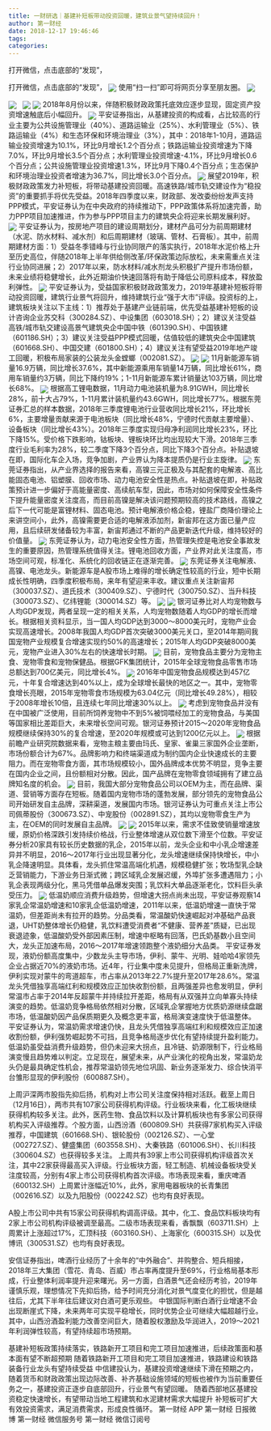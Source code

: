 ```yaml
---
title: 一财研选｜基建补短板带动投资回暖，建筑业景气望持续回升！
author: 第一财经
date: 2018-12-17 19:46:46
tags: 
categories: 
---
```

打开微信，点击底部的“发现”，
<!-- more -->
打开微信，点击底部的“发现”，
<img align="center" border="0" src="https://imgcdn.yicai.com/uppics/images/2018/12/ea498e0d422c0ee691f1f5a262d89166.jpg" />
使用“扫一扫”即可将网页分享至朋友圈。
<img align="center" border="0" src="https://imgcdn.yicai.com/uppics/images/2018/12/cff5c5c37c1e9cb28046453ab160a206.jpg" />

<img align="center" border="0" src="https://imgcdn.yicai.com/uppics/images/2018/12/9c128d32efbe0de1bc454b7bc9fa8e36.jpg" />
 
<img align="center" border="0" src="https://imgcdn.yicai.com/uppics/images/2018/12/002d4eac582e16b9f88e130bf934f7dc.jpg" />

<img align="center" border="0" src="https://imgcdn.yicai.com/uppics/images/2018/12/f4c3be324231084c55d0b52c048b2f2b.jpg" />
2018年8月份以来，伴随积极财政政策托底效应逐步显现，固定资产投资增速触底后小幅回升。
<img align="center" border="0" src="https://imgcdn.yicai.com/uppics/images/2018/12/0e5645d8a4788b34c8fde27a32724d99.jpg" />
平安证券指出，从基建投资的构成看，占比较高的行业主要为公共设施管理业（40%）、道路运输业（25%）、水利管理业（5%）、铁路运输业（4%）和生态环保和环境治理业（3%），其中：2018年1-10月，道路运输业投资增速为10.1%，环比9月增长1.2个百分点；铁路运输业投资增速为下降7.0%，环比9月增长3.5个百分点；水利管理业投资增速-4.1%，环比9月增长0.6个百分点；公共设施管理业投资增速1.3%，环比9月下降0.4个百分点；生态保护和环境治理业投资者增速为36.7%，同比增长3.0个百分点。
<img align="center" border="0" src="https://imgcdn.yicai.com/uppics/images/2018/12/ab5a1f82ec2265edd141e3de47b39768.jpg" />
展望2019年，积极财政政策发力补短板，将带动基建投资回暖。高速铁路/城市轨交建设作为“稳投资”的重要抓手将优先受益。2018年四季度以来，财政部、发改委纷纷发声支持PPP模式，平安证券认为在中央政府的持续推动下，PPP政策体系将加速完善，助力PPP项目加速推进，作为参与PPP项目主力的建筑央企将迎来长期发展利好。
<img align="center" border="0" src="https://imgcdn.yicai.com/uppics/images/2018/12/5c4b478592d2bd1aa53a9dbd51cee6a3.jpg" />
平安证券认为，按房地产项目的建设周期划分，建材产品可分为前周期建材（水泥、防水材料、减水剂）和后周期建材（玻璃、管材、石膏板）。其中，前周期建材方面：1）受益冬季错峰与行业协同限产的落实执行，2018年水泥价格上升至历史高位，伴随2018年上半年供给侧改革/环保政策边际放松，未来需重点关注行业协同进展；2）2017年以来，防水材料/减水剂龙头积极扩产提升市场份额，未来业绩将稳健增长，此外近期油价快速回落将有助于降低公司原料成本，释放盈利弹性。
<img align="center" border="0" src="https://imgcdn.yicai.com/uppics/images/2018/12/afa3fac22bb83702603745ddee242318.jpg" />
平安证券认为，受益国家积极财政政策发力，2019年基建补短板将带动投资回暖，建筑行业景气将回升，维持建筑行业“强于大市”评级。投资标的上，建筑板块关注以下主线：1）推荐处于基建产业链前端，优先受益基建补短板的设计咨询企业苏交科（300284.SZ）、中设集团（603018.SH）；2）建议关注受益高铁/城市轨交建设高景气建筑央企中国中铁（601390.SH）、中国铁建（601186.SH）；3）建议关注受益PPP模式回暖，估值较低的建筑央企中国建筑（601668.SH）、中国交建（601800.SH）；4）建议关注有望受益2019年地产竣工回暖，积极布局家装的公装龙头金螳螂（002081.SZ）。
<img align="center" border="0" src="https://imgcdn.yicai.com/uppics/images/2018/12/b9d8e20de023c306f871c5f14d89a660.jpg" />

<img align="center" border="0" src="https://imgcdn.yicai.com/uppics/images/2018/12/c597c133dbf94129266c6187cb5f1537.jpg" />
11月新能源车销量16.9万辆，同比增长37.6%，其中新能源乘用车销量14万辆，同比增长61%，商用车销量约3万辆，同比下降约19%；1-11月新能源车累计销量达103万辆，同比增长68%。
<img align="center" border="0" src="https://imgcdn.yicai.com/uppics/images/2018/12/33252e657d4f1437da585b9080fe9fd1.jpg" />
根据高工锂电数据，11月动力电池装机量为8.91GWH，同比增长28%，前十大占79%，1-11月累计装机量约43.6GWH，同比增长77%。根据东莞证券汇总的样本数据，2018年三季度锂电池行业营收同比增长21%，环比增长6%，主要增量贡献来源于电池板块（同比增长48%，宁德时代贡献主要增量）、设备板块（同比增长43%）。2018年三季度实现归母净利润同比增长23%，环比下降15%。受价格下跌影响，钴板块、锂板块环比均出现较大下滑。2018年三季度行业毛利率为28%，较二季度下降3个百分点，同比下降3个百分点。补贴退坡在即，国际化车企入场，竞争加剧，产业界认为降本提质仍是行业主旋律。
<img align="center" border="0" src="https://imgcdn.yicai.com/uppics/images/2018/12/f4e0a3d0a73f62d81d2bb61810572c1a.jpg" />
东莞证券指出，从产业界选择的报告来看，高镍三元正极及与其配套的电解液、高比能固态电池、铝塑膜、回收市场、动力电池安全性是热点。补贴退坡在即，补贴政策预计进一步偏好于高能量密度、高续航车型，因此，市场对如何保障安全性条件下提升能量密度关注度高，而目前高镍是解决该问题预期较高的技术路线，高镍之后下一代可能是富锂材料、固态电池。预计电解液价格企稳，锂盐厂商降价理论上来讲空间小，此外，高镍需要更合适的电解液添加剂，新宙邦在这方面已量产应用，且后续研发储备较为丰富，新宙邦通过不断的产品更新迭代升级，维持较好的价值量。
<img align="center" border="0" src="https://imgcdn.yicai.com/uppics/images/2018/12/d4299dc74cfb8c2665397f5d0360d2ea.jpg" />
东莞证券认为，动力电池安全性方面，热管理失控是电池安全事故发生的重要原因，热管理系统值得关注。锂电池回收方面，产业界对此关注度高，市场空间可观，标准化、系统化的回收链正在逐渐完善。
<img align="center" border="0" src="https://imgcdn.yicai.com/uppics/images/2018/12/e8729e990b8d9434a304ec91728a306d.jpg" />
东莞证券关注电解液、高镍、电池龙头。新能源车是A股市场上难得的增长确定性较高的行业，短中长期成长性明确，四季度积极布局，来年有望迎来丰收。建议重点关注新宙邦（300037.SZ）、道氏技术（300409.SZ）、宁德时代（300750.SZ）、当升科技（300073.SZ）、亿纬锂能（300014.SZ）等。
<img align="center" border="0" src="https://imgcdn.yicai.com/uppics/images/2018/12/f3b0a6d4690f987e82d260c640abcc41.jpg" />

<img align="center" border="0" src="https://imgcdn.yicai.com/uppics/images/2018/12/e638f465353d0b6d063a08ec72d81cd0.jpg" />
银河证券比对人均宠物数与人均GDP发现，两者呈现一定的相关关系，人均宠物数随着人均GDP的增长而增长。根据相关资料显示，当一国人均GDP达到3000～8000美元时，宠物产业会实现高速增长。2008年我国人均GDP首次突破3000美元关口，至2014年期间我国宠物产业规模复合增速实现约50%的高速增长；2015年人均GDP突破8000美元，宠物产业进入30%左右的快速增长时期。
<img align="center" border="0" src="https://imgcdn.yicai.com/uppics/images/2018/12/307cc6e89f51eea1cfde9783157f8afd.jpg" />
目前，宠物食品主要分为宠物主食、宠物零食和宠物保健品。根据GFK集团统计，2015年全球宠物食品零售市场总额达到700亿美元，同比增长4%。
<img align="center" border="0" src="https://imgcdn.yicai.com/uppics/images/2018/12/074aeae4708f4b7ca3f1a7d0397c3a34.jpg" />
2016年中国宠物食品规模达到457亿元，十年复合增速达到40%以上，成为全球增长最快的地区之一。其中，宠物零食增长亮眼，2015年宠物零食市场规模为63.04亿元（同比增长49.28%），相较于2008年增长10倍，且连续七年同比增速30%以上。
<img align="center" border="0" src="https://imgcdn.yicai.com/uppics/images/2018/12/cdf13df908a80c36a0add6fdc1eb85c4.jpg" />
考虑到宠物食品并没有在中国被广泛使用，目前所饲养宠物中不到5%被饲喂经加工的宠物食品，与美国等国家相比差距巨大，未来增长空间可观。银河证券预计2015～2020年宠物食品规模继续保持30%的复合增速，至2020年规模或可达到1200亿元以上。
<img align="center" border="0" src="https://imgcdn.yicai.com/uppics/images/2018/12/ec35fbeccafe7bf88494fbfae490cc29.jpg" />
根据前瞻产业研究院数据来看，宠物主粮主要由玛氏、皇家、雀巢三家国外企业垄断，市场份额合计为67%。品牌影响力和终端渠道成为制约国内企业快速成长的主要阻力。而在宠物零食方面，其市场规模较小，国外品牌成本优势不明显，竞争主要在国内企业之间，且份额相对分散。因此，国产品牌在宠物零食领域拥有了建立品牌知名度的机会。
<img align="center" border="0" src="https://imgcdn.yicai.com/uppics/images/2018/12/941f80543d3e5f11fc5eea88640d3c6b.jpg" />
目前，我国大部分宠物食品公司以OEM为主，而在品牌、渠道、营销等方面存在短板。随着国内宠物市场的蓬勃发展，部分领先的宠物食品公司开始研发自主品牌，深耕渠道，发展国内市场。银河证券认为可重点关注上市公司佩蒂股份（300673.SZ）、中宠股份（002891.SZ），其均以宠物零食生产为主，在OEM的同时发展自主品牌。
<img align="center" border="0" src="https://imgcdn.yicai.com/uppics/images/2018/12/ec3884c89ccbab1af7cf7ef32ec5ed6f.jpg" />

<img align="center" border="0" src="https://imgcdn.yicai.com/uppics/images/2018/12/20cec649b1afbfca66f5393b8046bb61.jpg" />
2015年以来，需求不佳致使销量增速放缓，原奶价格深跌引发持续价格战，行业整体增速从双位数下滑至个位数。平安证券分析20家具有较长历史数据的乳企，2015年以前，龙头企业和中小乳企增速差异并不明显，2016～2017年行业出现显著分化，龙头增速继续保持快增长，中小乳企降速明显。具体看，龙头抓住常温高端化机遇，规模稳健扩张；牧场型乳企缺乏营销能力，下游业务日渐式微；跨区域乳企发展迟缓，外埠扩张多遭遇阻力；小乳企表现两级分化，黑马凭借单品爆发突围；乳饮料大单品逐渐老化，饮料巨头承受压力。
<img align="center" border="0" src="https://imgcdn.yicai.com/uppics/images/2018/12/5aee75125bb97818e90dd9ba703107e2.jpg" />
低温奶顺应消费升级趋势，但增速大拐点尚未出现，平安证券观察14家乳企常温奶增速和10家乳企低温奶增速，2011年以来，低温奶增速一直快于常温奶，但差距尚未有拉开的趋势。分品类看，常温酸奶快速崛起对冲基础产品衰退，UHT奶整体增长仍稳健，乳饮料遭受消费者“不健康、营养差”质疑，已出现衰退迹象，低温酸奶受外部因素压制，增速中枢略有回落，巴氏奶基数小且空间大，龙头正加速布局，2016～2017年增速领跑整个液奶细分大品类。
平安证券发现，液奶份额高度集中，少数龙头主导市场，伊利、蒙牛、光明、娃哈哈4家领先企业占据近70%的液奶市场。近4年，行业集中度未见提升，但格局正重新洗牌，伊利实现对蒙牛的弯道超车，市占率从2013年22.7%提升至2017年28.6%。常温龙头凭借独享高端红利和规模效应正加快收割份额，且两强差异也愈发明显，伊利常温市占率于2014年反超蒙牛并持续拉开差距，格局有从双强并立向单寡头持续演变的趋势。低温奶竞争格局依然相对分散，区域乳企掌握地方优质奶源继续盘踞市场，低温酸奶因产品保质期更久及概念更丰富，格局演变速度快于低温整体。
平安证券认为，常温奶需求增速仍快，且龙头凭借独享高端红利和规模效应正加速收割份额，伊利强势崛起势不可挡，且竞争格局逐步优化有望持续提升盈利能力。低温奶虽受益消费升级趋势，但仍未迎来大拐点，且冷链、奶源限制下，行业格局演变慢且趋势难以判定。立足现在，展望未来，从产业演化的视角出发，常温奶龙头仍是最具确定性机会，推荐常温奶领先地位巩固、新业务逐渐发力、综合快消平台雏形显现的伊利股份（600887.SH）。

上周沪深两市股指先抑后扬，机构对上市公司关注度保持相对活跃。截至上周日（12月16日），两市共有107家公司获得机构评级。行业板块来看，化工板块继续获得机构较多关注。此外，医药生物、食品饮料以及计算机板块也有多家公司获得机构买入评级推荐。个股方面，山西汾酒（600809.SH）共获得7家机构买入评级推荐，中国建筑（601668.SH）、银轮股份（002126.SZ）、一心堂（002727.SZ）、健盛集团（603558.SH）、大秦铁路（601006.SH）、长川科技（300604.SZ）也获得较多关注。
上周共有39家上市公司获得机构评级首次关注，其中22家获得最高买入评级。行业板块方面，轻工制造、机械设备板块受关注度较高，分别有4家上市公司获得机构首次评级。市场表现来看，重庆啤酒（600132.SH）上周累计涨幅近10%，此外，家用电器板块的长青集团（002616.SZ）以及九阳股份（002242.SZ）也均有良好表现。

A股上市公司中共有15家公司获得机构调高评级。其中，化工、食品饮料板块均有2家上市公司机构评级被调至最高。二级市场表现来看，香飘飘（603711.SH）上周累计上涨超过17%，汇顶科技（603160.SH）、上海家化（600315.SH）以及优博讯（300531.SZ）也均有良好表现。

安信证券指出，啤酒行业经历了十余年的“中外融合”、并购整合、短兵相接，2018年三大集团（雪花、青岛、百威）市占率再度提升至69%，行业格局基本形成，行业整体利润率提升迎来曙光。另一方面，白酒景气还会经历考验，2019年谨慎乐观，理想情况下先抑后扬，给予时间充分消化对景气度变化的担忧，但是越往后，尤其下半年往后建议对白酒可更乐观些。
中银国际判断白酒行业增速不会出现断崖式下降，未来两年可实现平稳增长，同时优势企业可继续大幅超越行业。其中，山西汾酒盈利能力改善空间巨大，随着股权激励及华润进入，2019～2021年利润弹性较高，有望持续超市场预期。
 
 
 
 
基建补短板政策持续落实，铁路新开工项目和完工项目加速推进，后续政策面和基本面有望不断超预期 
随着铁路新开工项目和完工项目加速推进，铁路建设和铁路装备行业龙头有望持续受益
中信建投认为，基建投资增速继续下滑在预期之内，随着货币和财政政策出现边际改善、补齐基础设施领域的短板也被作为当前重要任务之一，基建投资正逐步自底部回升，行业景气有望回暖。
随着西部地区基建投资稳定快速增长，有望带动当地工程建筑和水泥建材需求大幅提升 
补短板可扩大有效投资需求，满足消费需求，形成良性循环。
第一财经
APP
第一财经
日报微博
第一财经
微信服务号
第一财经
微信订阅号
